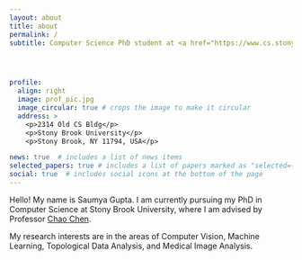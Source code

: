```yaml
---
layout: about
title: about
permalink: /
subtitle: Computer Science PhD student at <a href="https://www.cs.stonybrook.edu/">Stony Brook University</a>




profile:
  align: right
  image: prof_pic.jpg
  image_circular: true # crops the image to make it circular
  address: >
    <p>2314 Old CS Bldg</p>
    <p>Stony Brook University</p>
    <p>Stony Brook, NY 11794, USA</p>

news: true  # includes a list of news items
selected_papers: true # includes a list of papers marked as "selected={true}"
social: true  # includes social icons at the bottom of the page
---
```


Hello! My name is Saumya Gupta. I am currently pursuing my PhD in Computer Science at Stony Brook University, where I am advised by Professor [Chao Chen](https://chaochen.github.io/). 

My research interests are in the areas of Computer Vision, Machine Learning, Topological Data Analysis, and Medical Image Analysis. 
